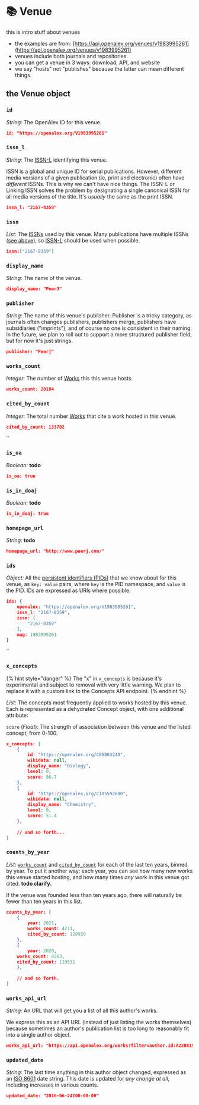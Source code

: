 # 📚 Venue

this is intro stuff about venues

* the examples are from: [https://api.openalex.org/venues/v1983995261](https://api.openalex.org/venues/v1983995261)
* venues include both journals and repositories
* you can get a venue in 3 ways: download, API, and website
* we say "hosts" not "publishes" because the latter can mean different things.

## the Venue object

### `id`

_String:_ The OpenAlex ID for this venue.

```json
id: "https://openalex.org/V1983995261"
```

### `issn_l`

_String:_ The [ISSN-L](https://en.wikipedia.org/wiki/International\_Standard\_Serial\_Number#Linking\_ISSN) identifying this venue.

ISSN is a global and unique ID for serial publications. However, different media versions of a given publication (ie, print and electronic) often have _different_ ISSNs. This is why we can't have nice things. The ISSN-L or Linking ISSN solves the problem by designating a single canonical ISSN for all media versions of the title. It's _usually_ the same as the print ISSN.

```json
issn_l: "2167-8359"
```

### `issn`

_List:_ The [ISSNs](https://en.wikipedia.org/wiki/International\_Standard\_Serial\_Number) used by this venue. Many publications have multiple ISSNs ([see above](venue.md#issn\_l)), so [ISSN-L](venue.md#issn\_l) should be used when possible.

```json
issn:["2167-8359"]
```

### `display_name`

_String:_ The name of the venue.

```json
display_name: "PeerJ"
```

### `publisher`

_String:_ The name of this venue's publisher. Publisher is a tricky category, as journals often changes publishers, publishers merge, publishers have subsidiaries ("imprints"), and of course no one is consistent in their naming. In the future, we plan to roll out to support a more structured publisher field, but for now it's just strings.

```json
publisher: "Peerj"
```



### `works_count`

_Integer:_ The number of [Works](work/) this this venue hosts.

```json
works_count: 20184 
```

### `cited_by_count`

_Integer:_ The total number [Works](work/) that cite a work hosted in this venue.

```json
cited_by_count: 133702 
```

``

### `is_oa`

_Boolean:_ **todo**&#x20;

```json
is_oa: true 
```

### `is_in_doaj`

_Boolean:_ **todo**&#x20;

```json
is_in_doaj: true 
```



### `homepage_url`

_String:_ **todo**&#x20;

```json
homepage_url: "http://www.peerj.com/" 
```



### `ids`

_Object:_ All the [persistent identifiers (PIDs)](https://en.wikipedia.org/wiki/Persistent\_identifier) that we know about for this venue, as `key: value` pairs, where `key` is the PID namespace, and `value` is the PID. IDs are expressed as URIs where possible.&#x20;

```json
ids: {
    openalex: "https://openalex.org/V1983995261",
    issn_l: "2167-8359",
    issn: [
        "2167-8359"
    ],
    mag: 1983995261
}
```

``

### `x_concepts`

{% hint style="danger" %}
The "x" in `x_concepts` is because it's experimental and subject to removal with very little warning. We plan to replace it with a custom link to the Concepts API endpoint.&#x20;
{% endhint %}

_List:_ The concepts most frequently applied to works hosted by this venue. Each is represented as a dehydrated Concept object, with one additional attribute:

`score` (_Float_): The strength of association between this venue and the listed concept, from 0-100.

```json
x_concepts: [
    {
        id: "https://openalex.org/C86803240",
        wikidata: null,
        display_name: "Biology",
        level: 0,
        score: 86.7
    },
    {
        id: "https://openalex.org/C185592680",
        wikidata: null,
        display_name: "Chemistry",
        level: 0,
        score: 51.4
    },
    
    // and so forth...
]
```

### `counts_by_year`

_List:_ [`works_count`](venue.md#works\_count) and [`cited_by_count`](venue.md#cited\_by\_count) for each of the last ten years, binned by year. To put it another way: each year, you can see how many new works this venue started hosting, and how many times _any_ work in this venue got cited. **todo clarify.**

If the venue was founded less than ten years ago, there will naturally be fewer than ten years in this list.

```json
counts_by_year: [
    {
        year: 2021,
        works_count: 4211,
        cited_by_count: 120939
    },
    {
        year: 2020,
    works_count: 4363,
    cited_by_count: 119531
    },
    
    // and so forth. 
]
```



### `works_api_url`

_String:_ An URL that will get you a list of all this author's works.

We express this as an API URL (instead of just listing the works themselves) because sometimes an author's publication list is too long to reasonably fit into a single author object.

```json
works_api_url: "https://api.openalex.org/works?filter=author.id:A2208157607",
```



### `updated_date`

_String:_ The last time anything in this author object changed, expressed as an [ISO 8601](https://en.wikipedia.org/wiki/ISO\_8601) date string. This date is updated for _any change at all_, including increases in various counts.

```json
updated_date: "2016-06-24T00:00:00"
```

